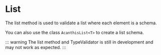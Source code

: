 # List

The list method is used to validate a list where each element is a schema.

You can also use the class `AcanthisList<T>` to create a list schema.

::: warning
The list method and TypeValidator is still in development and may not work as expected.
:::
